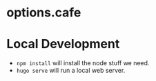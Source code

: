 # options.cafe

# Local Development

* `npm install` will install the node stuff we need. 
* `hugo serve` will run a local web server.